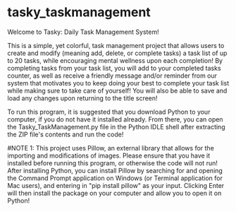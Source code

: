 # tasky_taskmanagement

Welcome to Tasky: Daily Task Management System!

This is a simple, yet colorful, task management project that allows users to create and modify (meaning add, delete, or complete tasks) a task list of up to 20 tasks, while encouraging mental wellness upon each completion! By completing tasks from your task list, you will add to your completed tasks counter, as well as receive a friendly message and/or reminder from our system that motivates you to keep doing your best to complete your task list while making sure to take care of yourself! You will also be able to save and load any changes upon returning to the title screen!

To run this program, it is suggested that you download Python to your computer, if you do not have it installed already. From there, you can open the Tasky_TaskManagement.py file in the Python IDLE shell after extracting the ZIP file's contents and run the code!

#NOTE 1: This project uses Pillow, an external library that allows for the importing and modifications of images. Please ensure that you have it installed before running this program, or otherwise the code will not run! After installing Python, you can install Pillow by searching for and opening the Command Prompt application on Windows (or Terminal application for Mac users), and entering in "pip install pillow" as your input. Clicking Enter will then install the package on your computer and allow you to open it on Python!

